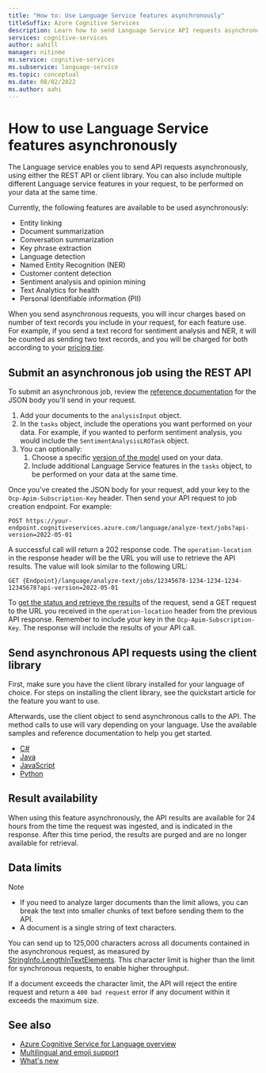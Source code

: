 ```yaml
---
title: "How to: Use Language Service features asynchronously"
titleSuffix: Azure Cognitive Services
description: Learn how to send Language Service API requests asynchronously.
services: cognitive-services
author: aahill
manager: nitinme
ms.service: cognitive-services
ms.subservice: language-service
ms.topic: conceptual
ms.date: 08/02/2022
ms.author: aahi
---
```


# How to use Language Service features asynchronously

The Language service enables you to send API requests asynchronously, using either the REST API or client library. You can also include multiple different Language service features in your request, to be performed on your data at the same time. 

Currently, the following features are available to be used asynchronously:
* Entity linking
* Document summarization
* Conversation summarization
* Key phrase extraction
* Language detection
* Named Entity Recognition (NER)
* Customer content detection
* Sentiment analysis and opinion mining
* Text Analytics for health
* Personal Identifiable information (PII)

When you send asynchronous requests, you will incur charges based on number of text records you include in your request, for each feature use. For example, if you send a text record for sentiment analysis and NER, it will be counted as sending two text records, and you will be charged for both according to your [pricing tier](https://azure.microsoft.com/pricing/details/cognitive-services/language-service/). 

## Submit an asynchronous job using the REST API

To submit an asynchronous job, review the [reference documentation](/rest/api/language/text-analysis-runtime/submit-job) for the JSON body you'll send in your request.
1. Add your documents to the `analysisInput` object.  
1. In the `tasks` object, include the operations you want performed on your data. For example, if you wanted to perform sentiment analysis, you would include the `SentimentAnalysisLROTask` object.
1. You can optionally:
    1. Choose a specific [version of the model](model-lifecycle.md) used on your data.
    1. Include additional Language Service features in the `tasks` object, to be performed on your data at the same time.   

Once you've created the JSON body for your request, add your key to the `Ocp-Apim-Subscription-Key` header. Then send your API request to job creation endpoint. For example:

```http
POST https://your-endpoint.cognitiveservices.azure.com/language/analyze-text/jobs?api-version=2022-05-01
```

A successful call will return a 202 response code. The `operation-location` in the response header will be the URL you will use to retrieve the API results. The value will look similar to the following URL:

```http
GET {Endpoint}/language/analyze-text/jobs/12345678-1234-1234-1234-12345678?api-version=2022-05-01
```

To [get the status and retrieve the results](/rest/api/language/text-analysis-runtime/job-status) of the request, send a GET request to the URL you received in the `operation-location` header from the previous API response. Remember to include your key in the `Ocp-Apim-Subscription-Key`. The response will include the results of your API call.

## Send asynchronous API requests using the client library

First, make sure you have the client library installed for your language of choice. For steps on installing the client library, see the quickstart article for the feature you want to use.

Afterwards, use the client object to send asynchronous calls to the API. The method calls to use will vary depending on your language. Use the available samples and reference documentation to help you get started.

* [C#](/dotnet/api/overview/azure/ai.textanalytics-readme?preserve-view=true&view=azure-dotnet#async-examples)
* [Java](/java/api/overview/azure/ai-textanalytics-readme?preserve-view=true&view=azure-java-preview#analyze-multiple-actions)
* [JavaScript](/javascript/api/overview/azure/ai-text-analytics-readme?preserve-view=true&view=azure-node-preview#analyze-actions)
* [Python](/python/api/overview/azure/ai-textanalytics-readme?preserve-view=true&view=azure-python-preview#multiple-analysis)

## Result availability 

When using this feature asynchronously, the API results are available for 24 hours from the time the request was ingested, and is indicated in the response. After this time period, the results are purged and are no longer available for retrieval.

## Data limits

> [!NOTE]
> * If you need to analyze larger documents than the limit allows, you can break the text into smaller chunks of text before sending them to the API. 
> * A document is a single string of text characters.  

You can send up to 125,000 characters across all documents contained in the asynchronous request, as measured by [StringInfo.LengthInTextElements](/dotnet/api/system.globalization.stringinfo.lengthintextelements). This character limit is higher than the limit for synchronous requests, to enable higher throughput. 

If a document exceeds the character limit, the API will reject the entire request and return a `400 bad request` error if any document within it exceeds the maximum size.

## See also

* [Azure Cognitive Service for Language overview](../overview.md)
* [Multilingual and emoji support](../concepts/multilingual-emoji-support.md)
* [What's new](../whats-new.md)
